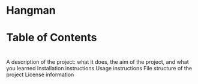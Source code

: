 # Hangman

# Table of Contents

# 

A description of the project: what it does, the aim of the project, and what you learned
Installation instructions
Usage instructions
File structure of the project
License information